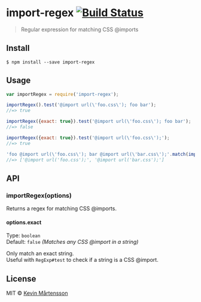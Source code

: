 # import-regex [![Build Status](http://img.shields.io/travis/kevva/import-regex.svg?style=flat)](https://travis-ci.org/kevva/import-regex)

> Regular expression for matching CSS @imports


## Install

```
$ npm install --save import-regex
```


## Usage

```js
var importRegex = require('import-regex');

importRegex().test('@import url(\'foo.css\'); foo bar');
//=> true

importRegex({exact: true}).test('@import url(\'foo.css\'); foo bar');
//=> false

importRegex({exact: true}).test('@import url(\'foo.css\');');
//=> true

'foo @import url(\'foo.css\'); bar @import url(\'bar.css\');'.match(importRegex());
//=> ['@import url('foo.css');', '@import url('bar.css');']
```


## API

### importRegex(options)

Returns a regex for matching CSS @imports.

#### options.exact

Type: `boolean`  
Default: `false` *(Matches any CSS @import in a string)*

Only match an exact string.  
Useful with `RegExp#test` to check if a string is a CSS @import.


## License

MIT © [Kevin Mårtensson](http://kevinmartensson.com)
